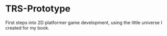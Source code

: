 # TRS-Prototype
First steps into 2D platformer game development, using the little universe I created for my book.
